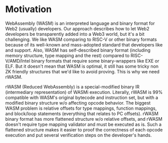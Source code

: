 # Motivation

WebAssembly (WASM) is an interpreted language and binary format for Web2 (usually) developers.
Our approach describes how to let Web2 developers be transparently added into a Web3 world, but it's a bit challenging.
We like WASM comparing to RISC-V or other binary formats because of its well-known and mass-adopted standard
that developers like and support.
Also,
WASM has self-described binary format (including memory structure, type mapping and the rest)
compared to RISC-V/AMD/Intel binary formats that require some binary-wrappers like EXE or ELF.
But it doesn't mean that WASM is optimal,
it still has some tricky non ZK friendly structures that we'd like to avoid proving.
This is why we need rWASM.

rWASM (Reduced WebAssembly) is a special-modified binary IR (intermediary representation) of WASMi execution.
Literally, rWASM is 99% compatible with WASM's original bytecode and instruction set,
but with a modified binary structure w/o affecting opcode behavior.
The biggest WASM problem is relative offsets for type mappings, function mappings, and block/loop statements
(everything that relates to PC offsets).
rWASM binary format has more flattened structure w/o relative offsets, 
and rWASM doesn't require type mapping validator and must be executed as is.
Such a flattened structure makes it easier to proof the correctness of each opcode execution
and put several verification steps on the developer's hands.
